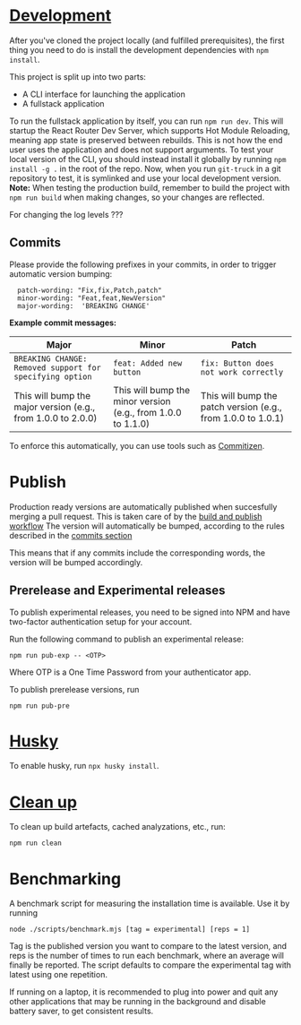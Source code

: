 # [Development](#development)

After you've cloned the project locally (and fulfilled prerequisites), the first thing you need to do is install the development dependencies with `npm install`.

This project is split up into two parts:

- A CLI interface for launching the application
- A fullstack application

To run the fullstack application by itself, you can run `npm run dev`. This will startup the React Router Dev Server, which supports Hot Module Reloading, meaning app state is preserved between rebuilds. This is not how the end user uses the application and does not support arguments. To test your local version of the CLI, you should instead install it globally by running `npm install -g .` in the root of the repo. Now, when you run `git-truck` in a git repository to test, it is symlinked and use your local development version.
**Note:** When testing the production build, remember to build the project with `npm run build` when making changes, so your changes are reflected.

<!-- TODO: Make sure it is possible to change log levels -->

For changing the log levels ???

## Commits

Please provide the following prefixes in your commits, in order to trigger automatic version bumping:

```
  patch-wording: "Fix,fix,Patch,patch"
  minor-wording: "Feat,feat,NewVersion"
  major-wording:  'BREAKING CHANGE'
```

**Example commit messages:**

| Major                                                        | Minor                                                        | Patch                                                        |
| ------------------------------------------------------------ | ------------------------------------------------------------ | ------------------------------------------------------------ |
| `BREAKING CHANGE: Removed support for specifying option`     | `feat: Added new button`                                     | `fix: Button does not work correctly`                        |
| This will bump the major version (e.g., from 1.0.0 to 2.0.0) | This will bump the minor version (e.g., from 1.0.0 to 1.1.0) | This will bump the patch version (e.g., from 1.0.0 to 1.0.1) |

To enforce this automatically, you can use tools such as [Commitizen](https://github.com/commitizen/cz-cli).

# Publish

Production ready versions are automatically published when succesfully merging a pull request. This is taken care of by the [build and publish workflow](https://github.com/git-truck/git-truck/actions/workflows/bump-version-and-publish.yml)
The version will automatically be bumped, according to the rules described in the [commits section](README.md#commits)

This means that if any commits include the corresponding words, the version will be bumped accordingly.

## Prerelease and Experimental releases

To publish experimental releases, you need to be signed into NPM and have two-factor authentication setup for your account.

Run the following command to publish an experimental release:

```
npm run pub-exp -- <OTP>
```

Where OTP is a One Time Password from your authenticator app.

To publish prerelease versions, run

```
npm run pub-pre
```

# [Husky](#husky)

To enable husky, run `npx husky install`.

# [Clean up](#clean-up)

To clean up build artefacts, cached analyzations, etc., run:

```
npm run clean
```

# Benchmarking

A benchmark script for measuring the installation time is available. Use it by running

```
node ./scripts/benchmark.mjs [tag = experimental] [reps = 1]

```

Tag is the published version you want to compare to the latest version, and reps is the number of times to run each benchmark, where an average will finally be reported. The script defaults to compare the experimental tag with latest using one repetition.

If running on a laptop, it is recommended to plug into power and quit any other applications that may be running in the background and disable battery saver, to get consistent results.
